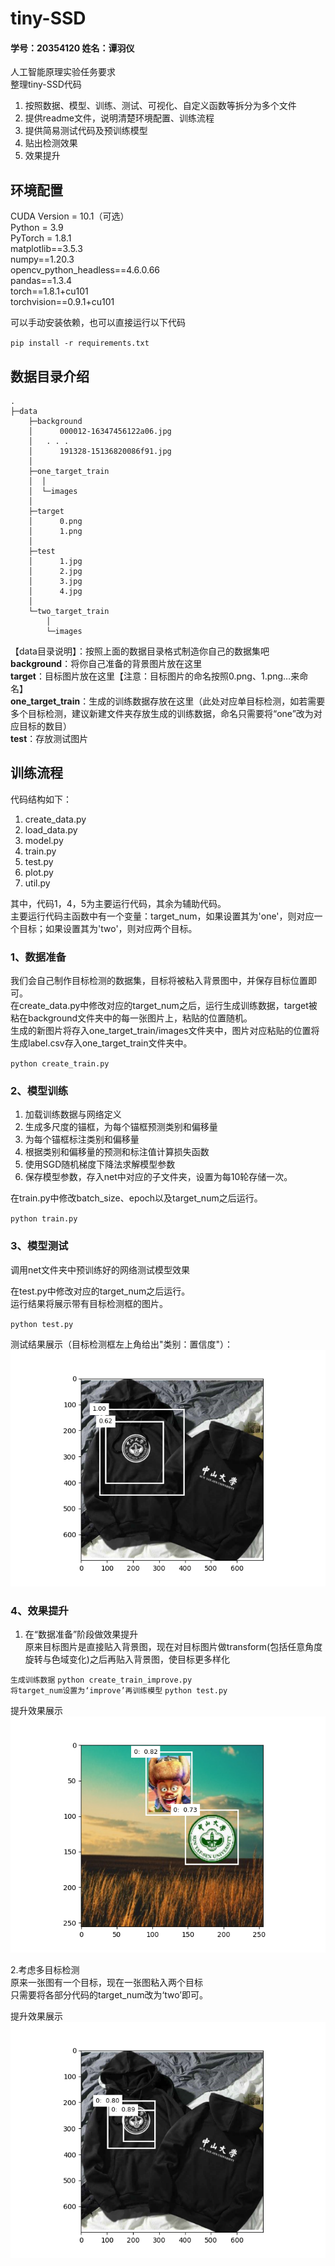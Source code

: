 # tiny-SSD
#### 学号：20354120   姓名：谭羽仪  
  
人工智能原理实验任务要求  
整理tiny-SSD代码  
1. 按照数据、模型、训练、测试、可视化、自定义函数等拆分为多个文件  
2. 提供readme文件，说明清楚环境配置、训练流程   
3. 提供简易测试代码及预训练模型   
4. 贴出检测效果  
5. 效果提升   
## 环境配置
CUDA Version = 10.1（可选）  
Python = 3.9  
PyTorch = 1.8.1  
matplotlib==3.5.3  
numpy==1.20.3  
opencv_python_headless==4.6.0.66  
pandas==1.3.4  
torch==1.8.1+cu101   
torchvision==0.9.1+cu101  
  
可以手动安装依赖，也可以直接运行以下代码   

`pip install -r requirements.txt`  
## 数据目录介绍  
```  
.
├─data
    ├─background
    │      000012-16347456122a06.jpg
    │	. . .
    │      191328-15136820086f91.jpg
    │      
    ├─one_target_train
    │  │  
    │  └─images
    │          
    ├─target
    │      0.png
    │      1.png
    │      
    ├─test
    │      1.jpg
    │      2.jpg
    │      3.jpg
    │      4.jpg
    │      
    └─two_target_train
        │  
        └─images  
```  
【data目录说明】：按照上面的数据目录格式制造你自己的数据集吧  
**background**：将你自己准备的背景图片放在这里  
**target**：目标图片放在这里【注意：目标图片的命名按照0.png、1.png…来命名】  
**one_target_train**：生成的训练数据存放在这里（此处对应单目标检测，如若需要多个目标检测，建议新建文件夹存放生成的训练数据，命名只需要将“one”改为对应目标的数目）  
**test**：存放测试图片    


  
  
## 训练流程  
代码结构如下：  
1. create_data.py
2. load_data.py  
3. model.py
4. train.py
5. test.py
6. plot.py
7. util.py
  
其中，代码1，4，5为主要运行代码，其余为辅助代码。  
主要运行代码主函数中有一个变量：target_num，如果设置其为'one'，则对应一个目标；如果设置其为'two'，则对应两个目标。
  

### 1、数据准备  
我们会自己制作目标检测的数据集，目标将被粘入背景图中，并保存目标位置即可。  
在create_data.py中修改对应的target_num之后，运行生成训练数据，target被粘在background文件夹中的每一张图片上，粘贴的位置随机。  
生成的新图片将存入one_target_train/images文件夹中，图片对应粘贴的位置将生成label.csv存入one_target_train文件夹中。    

`python create_train.py`   
  
### 2、模型训练  
1. 加载训练数据与网络定义
2. 生成多尺度的锚框，为每个锚框预测类别和偏移量
3. 为每个锚框标注类别和偏移量
4. 根据类别和偏移量的预测和标注值计算损失函数
5. 使用SGD随机梯度下降法求解模型参数
6. 保存模型参数，存入net中对应的子文件夹，设置为每10轮存储一次。  

在train.py中修改batch_size、epoch以及target_num之后运行。  


`python train.py`  
  
  
  
### 3、模型测试  
调用net文件夹中预训练好的网络测试模型效果  

在test.py中修改对应的target_num之后运行。  
运行结果将展示带有目标检测框的图片。  
  
`python test.py`  
  
测试结果展示（目标检测框左上角给出"类别：置信度"）：  
![image](https://github.com/magratry/tiny-SSD/blob/main/results/one_target.png?raw=true)  
  
### 4、效果提升  
1. 在“数据准备”阶段做效果提升  
原来目标图片是直接贴入背景图，现在对目标图片做transform(包括任意角度旋转与色域变化)之后再贴入背景图，使目标更多样化  
  
`生成训练数据`
`python create_train_improve.py`  
`将target_num设置为‘improve’再训练模型`  `python test.py`  
  
提升效果展示  
![image](https://github.com/magratry/tiny-SSD/blob/main/results/two_target.png?raw=true)  
  
2.考虑多目标检测  
原来一张图有一个目标，现在一张图粘入两个目标  
只需要将各部分代码的target_num改为‘two’即可。  
  
提升效果展示  
![image](https://github.com/magratry/tiny-SSD/blob/main/results/one_target_improve.png?raw=true)  

 








